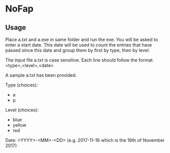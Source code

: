 # NoFap

## Usage

Place a.txt and a.exe in same folder and run the exe. You will be asked to enter a start date. This date will be used to count the entries that have passed since this date and group them by first by type, then by level.

The input file a.txt is case sensitive. Each line should follow the format: \<type>,\<level>,\<date>

A sample a.txt has been provided.

Type (choices):
- a
- p

Level (choices):
- blue
- yellow
- red

Date:
\<YYYY>-\<MM>-\<DD> (e.g. 2017-11-16 which is the 16th of November 2017)
